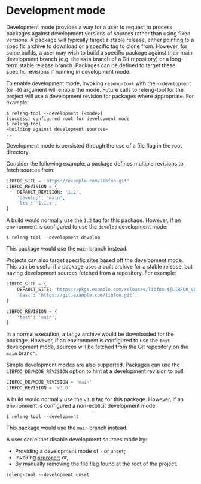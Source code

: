 # Development mode

Development mode provides a way for a user to request to process packages
against development versions of sources rather than using fixed versions.
A package will typically target a stable release, either pointing to a
specific archive to download or a specific tag to clone from. However, for
some builds, a user may wish to build a specific package against their main
development branch (e.g. the `main` branch of a Git repository) or a
long-term stable release branch. Packages can be defined to target these
specific revisions if running in development mode.

To enable development mode, invoking `releng-tool` with the `--development`
(or `-D`) argument will enable the mode. Future calls to releng-tool for the
project will use a development revision for packages where appropriate.
For example:

```shell-session
$ releng-tool --development [<mode>]
(success) configured root for development mode
$ releng-tool
~building against development sources~
...
```

Development mode is persisted through the use of a file flag in the root
directory.

Consider the following example: a package defines multiple revisions to
fetch sources from:

```python
LIBFOO_SITE = 'https://example.com/libfoo.git'
LIBFOO_REVISION = {
    DEFAULT_REVISION: '1.2',
    'develop': 'main',
    'lts': '1.1.x',
}
```

A build would normally use the `1.2` tag for this package. However, if
an environment is configured to use the `develop` development mode:

```shell-session
$ releng-tool --development develop
```

This package would use the `main` branch instead.

Projects can also target specific sites based off the development mode. This
can be useful if a package uses a built archive for a stable release, but
having development sources fetched from a repository. For example:

```python
LIBFOO_SITE = {
    DEFAULT_SITE: 'https://pkgs.example.com/releases/libfoo-${LIBFOO_VERSION}.tar.gz',
    'test': 'https://git.example.com/libfoo.git',
}

LIBFOO_REVISION = {
    'test': 'main',
}
```

In a normal execution, a tar.gz archive would be downloaded for the package.
However, if an environment is configured to use the `test` development
mode, sources will be fetched from the Git repository on the `main` branch.

Simple development modes are also supported. Packages can use the
`LIBFOO_DEVMODE_REVISION` option to hint at a development revision to pull.

```python
LIBFOO_DEVMODE_REVISION = 'main'
LIBFOO_REVISION = 'v3.0'
```

A build would normally use the `v3.0` tag for this package. However, if
an environment is configured a non-explicit development mode:

```shell-session
$ releng-tool --development
```

This package would use the `main` branch instead.

A user can either disable development sources mode by:

- Providing a development mode of `-` or `unset`;
- Invoking [`mrproper`](action-mrproper); or,
- By manually removing the file flag found at the root of the project.

```
releng-tool --development unset
```
